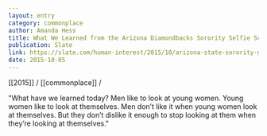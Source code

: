 ```yaml
---
layout: entry
category: commonplace
author: Amanda Hess
title: What We Learned from the Arizona Diamondbacks Sorority Selfie Scandal
publication: Slate
link: https://slate.com/human-interest/2015/10/arizona-state-sorority-girls-take-selfies-at-a-diamondbacks-game.html
date: 2015-10-05
---
```


[[2015]] / [[commonplace]] / 

"What have we learned today? Men like to look at young women. Young women like to look at themselves. Men don’t like it when young women look at themselves. But they don’t dislike it enough to stop looking at them when they’re looking at themselves."
